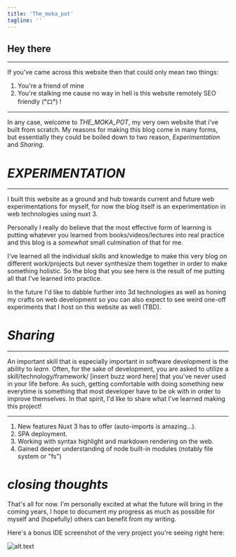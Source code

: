 ```yaml
---
title: 'The_moka_pot'
tagline: ''
---
```

## Hey there
___
If you've came across this website then that could only mean two things:
1. You're a friend of mine
2. You're stalking me cause no way in hell is this website remotely SEO friendly (°ロ°) !  
___
In any case, welcome to *THE_MOKA_POT*, my very own website that i've built from scratch. 
My reasons for making this blog come in many forms, but essentially they could be boiled down to two reason, *Experimentation* and *Sharing*. 

# *EXPERIMENTATION*
___
I built this website as a ground and hub towards current and future web experimentations for myself, for now the blog itself is an experimentation in web technologies using nuxt 3. 

Personally I really do believe that the most effective form of learning is putting whatever you learned from books/videos/lectures into real practice and this blog is a *somewhat* small culmination of that for me. 
 
I've learned all the individual skills and knowledge to make this very blog on different work/projects but never synthesize them together in order to make something holistic. So the blog that you see here is the result of me putting all that I've learned into practice.

In the future I'd like to dabble further into 3d technologies as well as honing my crafts on web development so you can also expect to see weird one-off experiments that I host on this website as well (TBD).

# *Sharing*
___
An important skill that is especially important in software development is the ability to *learn*. Often, for the sake of development, you are asked to utilize a skill/technology/framework/ [insert buzz word here] that you've never used in your life before. As such, getting comfortable with doing something new everytime is something that most developer have to be ok with in order to improve themselves. In that spirit, I'd like to share what I've learned making this project!
___
1.  New features Nuxt 3 has to offer (auto-imports is amazing...). 
2.  SPA deployment.
3.  Working with syntax highlight and markdown rendering on the web.
4.  Gained deeper understanding of node built-in modules (notably file system or "fs")

# *closing thoughts*
That's all for now. I'm personally excited at what the future will bring in the coming years, I hope to document my progress as much as possible for myself and (hopefully) others can benefit from my writing. 

Here's a bonus IDE screenshot of the very project you're seeing right here: 

![alt.text](https://images-wixmp-ed30a86b8c4ca887773594c2.wixmp.com/f/60bb6b64-95a7-481e-8c9f-fdcf6e2e6270/dfl3dad-02546b0b-c721-4e4c-a937-fb2e391d9a20.png/v1/fill/w_1191,h_671,q_70,strp/screen_shot_2022_12_26_at_3_40_54_by_jimjet123_dfl3dad-pre.jpg?token=eyJ0eXAiOiJKV1QiLCJhbGciOiJIUzI1NiJ9.eyJzdWIiOiJ1cm46YXBwOjdlMGQxODg5ODIyNjQzNzNhNWYwZDQxNWVhMGQyNmUwIiwiaXNzIjoidXJuOmFwcDo3ZTBkMTg4OTgyMjY0MzczYTVmMGQ0MTVlYTBkMjZlMCIsIm9iaiI6W1t7ImhlaWdodCI6Ijw9NzIxIiwicGF0aCI6IlwvZlwvNjBiYjZiNjQtOTVhNy00ODFlLThjOWYtZmRjZjZlMmU2MjcwXC9kZmwzZGFkLTAyNTQ2YjBiLWM3MjEtNGU0Yy1hOTM3LWZiMmUzOTFkOWEyMC5wbmciLCJ3aWR0aCI6Ijw9MTI4MCJ9XV0sImF1ZCI6WyJ1cm46c2VydmljZTppbWFnZS5vcGVyYXRpb25zIl19.Pw4Qhir169YtcHt9xdtl72Bnh3N_zW9yDWJiOzG70bc "just testing~")



